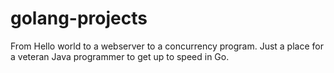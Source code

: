 # golang-projects


From Hello world to a webserver to a concurrency program.
Just a place for a veteran Java programmer to get up to speed in Go.
